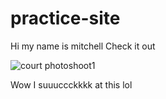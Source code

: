 # practice-site
Hi my name is mitchell
Check it out
<p/>
<img src="practice-site/2018_Holland_Courtney_CityCreeka-3559.jpg" alt="court photoshoot1">
<p/>
Wow I suuuccckkkk at this lol
